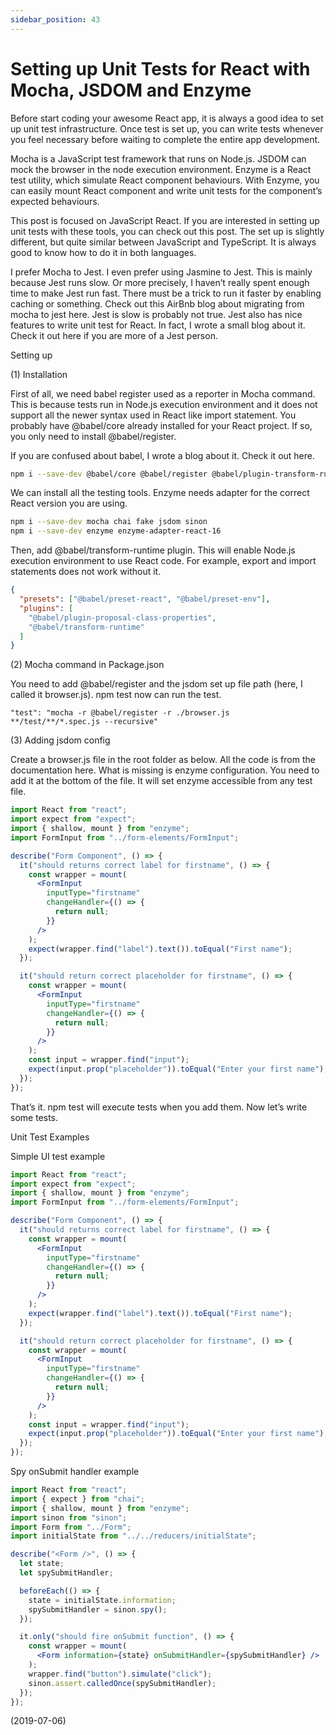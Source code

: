 ```yaml
---
sidebar_position: 43
---
```


# Setting up Unit Tests for React with Mocha, JSDOM and Enzyme

Before start coding your awesome React app, it is always a good idea to set up unit test infrastructure. Once test is set up, you can write tests whenever you feel necessary before waiting to complete the entire app development.

Mocha is a JavaScript test framework that runs on Node.js. JSDOM can mock the browser in the node execution environment. Enzyme is a React test utility, which simulate React component behaviours. With Enzyme, you can easily mount React component and write unit tests for the component’s expected behaviours.

This post is focused on JavaScript React. If you are interested in setting up unit tests with these tools, you can check out this post. The set up is slightly different, but quite similar between JavaScript and TypeScript. It is always good to know how to do it in both languages.

I prefer Mocha to Jest. I even prefer using Jasmine to Jest. This is mainly because Jest runs slow. Or more precisely, I haven’t really spent enough time to make Jest run fast. There must be a trick to run it faster by enabling caching or something. Check out this AirBnb blog about migrating from mocha to jest here. Jest is slow is probably not true. Jest also has nice features to write unit test for React. In fact, I wrote a small blog about it. Check it out here if you are more of a Jest person.

Setting up

(1) Installation

First of all, we need babel register used as a reporter in Mocha command. This is because tests run in Node.js execution environment and it does not support all the newer syntax used in React like import statement. You probably have @babel/core already installed for your React project. If so, you only need to install @babel/register.

If you are confused about babel, I wrote a blog about it. Check it out here.

```bash
npm i --save-dev @babel/core @babel/register @babel/plugin-transform-runtime
```

We can install all the testing tools. Enzyme needs adapter for the correct React version you are using.

```bash
npm i --save-dev mocha chai fake jsdom sinon
npm i --save-dev enzyme enzyme-adapter-react-16
```

Then, add @babel/transform-runtime plugin. This will enable Node.js execution environment to use React code. For example, export and import statements does not work without it.

```json
{
  "presets": ["@babel/preset-react", "@babel/preset-env"],
  "plugins": [
    "@babel/plugin-proposal-class-properties",
    "@babel/transform-runtime"
  ]
}
```

(2) Mocha command in Package.json

You need to add @babel/register and the jsdom set up file path (here, I called it browser.js). npm test now can run the test.

`"test": "mocha -r @babel/register -r ./browser.js  **/test/**/*.spec.js --recursive"`

(3) Adding jsdom config

Create a browser.js file in the root folder as below. All the code is from the documentation here. What is missing is enzyme configuration. You need to add it at the bottom of the file. It will set enzyme accessible from any test file.

```jsx
import React from "react";
import expect from "expect";
import { shallow, mount } from "enzyme";
import FormInput from "../form-elements/FormInput";

describe("Form Component", () => {
  it("should returns correct label for firstname", () => {
    const wrapper = mount(
      <FormInput
        inputType="firstname"
        changeHandler={() => {
          return null;
        }}
      />
    );
    expect(wrapper.find("label").text()).toEqual("First name");
  });

  it("should return correct placeholder for firstname", () => {
    const wrapper = mount(
      <FormInput
        inputType="firstname"
        changeHandler={() => {
          return null;
        }}
      />
    );
    const input = wrapper.find("input");
    expect(input.prop("placeholder")).toEqual("Enter your first name");
  });
});
```

That’s it. npm test will execute tests when you add them. Now let’s write some tests.

Unit Test Examples

Simple UI test example

```jsx
import React from "react";
import expect from "expect";
import { shallow, mount } from "enzyme";
import FormInput from "../form-elements/FormInput";

describe("Form Component", () => {
  it("should returns correct label for firstname", () => {
    const wrapper = mount(
      <FormInput
        inputType="firstname"
        changeHandler={() => {
          return null;
        }}
      />
    );
    expect(wrapper.find("label").text()).toEqual("First name");
  });

  it("should return correct placeholder for firstname", () => {
    const wrapper = mount(
      <FormInput
        inputType="firstname"
        changeHandler={() => {
          return null;
        }}
      />
    );
    const input = wrapper.find("input");
    expect(input.prop("placeholder")).toEqual("Enter your first name");
  });
});
```

Spy onSubmit handler example

```jsx
import React from "react";
import { expect } from "chai";
import { shallow, mount } from "enzyme";
import sinon from "sinon";
import Form from "../Form";
import initialState from "../../reducers/initialState";

describe("<Form />", () => {
  let state;
  let spySubmitHandler;

  beforeEach(() => {
    state = initialState.information;
    spySubmitHandler = sinon.spy();
  });

  it.only("should fire onSubmit function", () => {
    const wrapper = mount(
      <Form information={state} onSubmitHandler={spySubmitHandler} />
    );
    wrapper.find("button").simulate("click");
    sinon.assert.calledOnce(spySubmitHandler);
  });
});
```

(2019-07-06)
